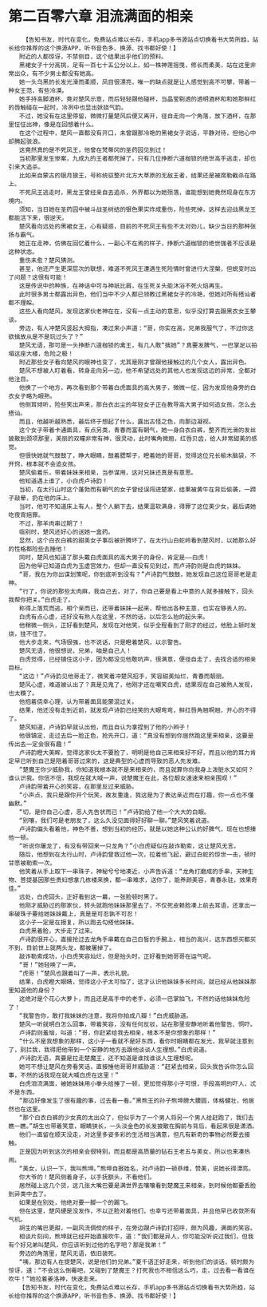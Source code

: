 # 第二百零六章 泪流满面的相亲
        【告知书友，时代在变化，免费站点难以长存，手机app多书源站点切换看书大势所趋，站长给你推荐的这个换源APP，听书音色多、换源、找书都好使！】
       附近的人都惊讶，不禁侧目，这个结果出乎他们的预料。
       黑裙女子十分高挑，足有一百七十五公分以上，如一株神莲摇曳，修长而柔美，站在这里非常出众，有不少男士都没有她高。
       她一头乌黑的长发光滑而柔顺，凤目很漂亮，唯一的缺点就是让人感觉到高不可攀，带着一种女王范，有些冷漠。
       她手持高脚酒杯，竟对楚风示意，而后轻轻跟他碰杯，当晶莹剔透的透明酒杯和和她那鲜红的唇触碰在一起时，冷冽中也显出妖娆气韵。
       不过，她没有在这里停留，微微打量楚风后便又离开，径自走向一个角落，放下酒杯，在那里怔怔出神，像是在回想着什么。
       在这个过程中，楚风一直都没有开口，未曾跟那冷艳的黑裙女子说话，平静对待，但他心中却腾起骇浪。
       这竟然真的是不死凤王，他曾在梵蒂冈的圣药园见到过！
       当初那里发生惨案，九成九的王者都死掉了，只有几位挣断六道枷锁的绝世高手逃走，却也引来大追杀。
       比如来自蒙古的银月狼王，号称统驭整片北方大草原的无敌王者，结果还是被席勒截杀在路上。
       不死凤王逃走时，黑龙王曾经亲自去追杀，外界都以为她殒落，谁能想到她竟然现身在东方境内。
       须知，当日她在圣药园中被斗战圣树结的银色果实炸成重伤，险些死掉，这样去迎战黑龙王都能活下来，很逆天。
       楚风看向远处的黑裙女王，心有疑惑，目前的不死凤王有些不太对劲儿，缺少当日的那种张扬与霸气。
       她正在走神，仿佛在回忆着什么，一副心不在焉的样子，挣断六道枷锁的绝世强者不应该是这种状态。
       重伤未愈？楚风猜测。
       甚至，他还产生更深层次的联想，难道不死凤王遭遇生死险情时曾进行大涅槃，但蜕变时出了问题？这很有可能！
       这是传说中的种族，在神话中可与神祇比肩，在生死关头能沐浴不死火焰再生。
       此时很多男士都露出异色，他们当中不少人都已领教过黑裙女子的冷艳，但她对所有搭讪者都不理睬。
       这些人看向楚风，发现这家伙老神在在，没有一点主动的意思，似乎没打算去跟黑衣女王攀谈。
       旁边，有人冲楚风竖起大拇指，凑过来小声道：“哥，你实在高，兄弟我服气了，不过你这欲擒故从是不是玩过头了？”
       楚风无语，那可是一头挣断六道枷锁的禽王，有几人敢“擒她”？真要发脾气，一巴掌足以拍塌这座大楼，危险之极！
       附近那些女子看向楚风的眼神也变了，尤其是刚才曾跟他接触过的几个女人，露出异色。
       楚风不想被人盯着看，转身走向另一边，他不希望远处的其他人也发现这边的异常，全都对他注目。
       他换了一个地方，再次看到那个带着白虎面具的高大男子，微微一怔，因为发现他身旁的白衣女子略为眼熟。
       他侧耳倾听，险些笑出声来，那白衣出尘的年轻女子正在教导高大男子如何追女孩，怎么去搭讪。
       而且，他越听越熟悉，最后终于想起了什么，露出古怪之色，向那边凝视。
       这个女子带着卡通面具，有点另类，青春而富有朝气，她一身白衣白裤，整齐而光滑的发丝披散到颈项那里，美丽的双瞳非常有神，很灵动，此时嘴角微翘，红唇贝齿，给人非常甜美的感觉。
       但很快她就气鼓鼓了，睁大眼睛，鼓着腮帮子，瞪着她的哥哥，觉得这位兄长榆木脑袋，不开窍，根本就不会追女孩。
       楚风偷着乐，带着妹妹来相亲，当参谋用，这对兄妹还真是有意思。
       他知道遇上谁了，小白虎卢诗韵！
       当初，在太行山时这个蓬勃而有朝气的女子曾经误闯进楚家，结果被黄牛在背后偷袭，一蹄子敲晕，扔在他的床上。
       当时，他可不知道床上有人，整个人躺下去，结果温软满身，得罪了这位美少女，最后请她吃夜宵赔罪。
       不过，那羊肉串过期了！
       临别时，楚风还好心的送她一盒药。
       显然，这个白衣白裤的甜美女子事后被折腾坏了，在太行山白蛇岭看到楚风时，以她那么好的性格都险些去捶他！
       同时，楚风也知道了那头戴白虎面具的高大男子的身份，肯定是——白虎！
       因为他早已知道白虎为玉虚宫效力，但却一直没有见到过，而卢诗韵则是白虎的妹妹。
       “哥，我在为你出谋划策呢，你到底听到没有？”卢诗韵气鼓鼓，她发现自己这位哥哥老是走神。
       “行了，你说的那些太肉麻，我自己去，对了，你自己要是看上中意的人就多接触下，回头我帮你把关。”白虎走了。
       称得上落荒而逃，相个亲而已，还带着妹妹一起来，帮他出各种主意，也实在够丢人的。
       白虎有点心虚，还好没有熟人在这里，不然的话，以后怎么抬的起头来。
       他稍微一侧头，正好看到楚风，发现在对他笑，似乎全程看到了刚才的经过，他脸上顿时发烧，挂不住了。
       他大步走来，气场很强，也不说话，只是瞪着楚风，以示警告。
       楚风无语，他很想说，兄弟，咱是自己人！
       白虎觉得，已经镇住这小子，因为都没见他敢吭声，很满意，便径自走了，去找合适的相亲目标。
       “这边！”卢诗韵见他哥走了，微笑着冲楚风招手，笑容甜美灿烂，青春而靓丽。
       楚风心虚，难道被认出了？真是见鬼了，他刚才还在嘲笑白虎，结果现在自己被熟人发现，也太糗了。
       他抱着侥幸心理，认为带着面具能蒙混过关。
       结果，他还没有走到近前，就发现卢诗韵已经笑的大眼弯弯，鲜红唇角翘啊翘，开心的不得了。
       楚风知道，卢诗韵早就认出他，而且自认为拿捏到了他的小辫子！
       他很镇定，走过去后一脸正色，抢先开口，道：“真没有想到你居然跑这里来相亲，这要是传出去一定会很有趣！”
       卢诗韵瞪大美眸，觉得这家伙太不要脸了，明明是他自己来相亲好不好，而且以他的耳力肯定早已听到自己是陪着哥哥过来的，这是典型的心虚而导致的恶人先发难。
       “楚魔王你少威胁我，你知道我根本就不是来相亲的，而且就算你向我身上泼脏水又如何？谁认识我。你信不信，我现在就大喊一声，说楚魔王在此，各位靓女速速来相亲围观！”
       卢诗韵带着开心的笑容，在那里反过来威胁。
       “小声点，我只是跟你开个玩笑，故友重逢，我这是为了表达亲近而在打趣，你一点也不懂幽默。”
       “切，是你自己心虚，恶人先告状而已！”卢诗韵给了他一个大大的白眼。
       “别嚷，我们可是老朋友了，这么久没见面得好好聊一聊。”楚风笑着说道。
       卢诗韵偏头看着他，神色不善，想到当初的经历，就是以她这种公认的好脾气，现在也想揍他一顿。
       “听说你屠龙了，有没有带回来一只龙角？”小白虎疑似在敲诈勒索，这让楚风无言。
       随后，他想到在太行山时，卢诗韵曾救过他一次，拉着他飞起，避过白蛇的惊世一击，顿时甘愿被勒索一次。
       他笑着从手上取下一串珠子，神秘兮兮地凑近，小声告诉道：“龙角打磨成的手串，天神生物、菩提基因那些贵妇想拿几栋楼来换，都一串难求，送你了，能养颜美容，青春永驻，效果奇佳。”
       远处，白虎回头，正好看到这一幕，一张脸顿时黑了。
       他刚才威胁过的那家伙，转头就跑他妹妹那里去了，不仅死皮赖脸凑上前去耳语，还拿出一串破珠子要给她妹妹戴上，真是是可忍孰不可忍！
       这小子一定是在报复，所以跑去勾搭他妹妹。
       白虎黑着脸，大步走了过来。
       卢诗韵很开心，直接抢过去龙角手串戴在自己白皙的手腕上，相当的高兴，这东西想买都买不到，目前世上就两头龙，都被屠掉了。
       敲诈勒索成功，小白虎笑容灿烂，但是抬头时，正好看到她哥哥在运气呢。
       “哥！”她轻唤了一声。
       “虎哥！”楚风也跟着叫了一声，表示礼貌。
       结果，白虎瞪大眼睛，觉得这小子太可怕了，这才认识他妹妹多长时间，就已经从他妹妹那里知道他的身份？
       这绝对是个花心大萝卜，而且还是高手中的老手，必须一巴掌拍飞，不然的话他妹妹危险了！
       “我警告你，敢打我妹妹的注意，我将你拍成八瓣！”白虎威胁道。
       楚风一听就明白怎么回事，带着笑容，没有任何反驳，站在那里安静地听着他警告、恫吓。
       卢诗韵则羞恼，叫道：“哥，你赶紧给我去相亲，根本不是你想象的那样！”
       “什么不是我想象的那样，这小子一看就不是好东西，看你时眼睛都在发光，我早就注意到了，别拦我，我得把他带到一个安静的地方去跟他谈谈人生理想。”白虎说道。
       卢诗韵无语，真要是拉走楚魔王，还不知道是谁找谁谈人生理想呢。
       她可不想让楚风在旁看笑话，直接捶他哥哥并威胁道：“赶紧去相亲，回头我告诉你怎么回事，不然的话我现在就大喊白虎在这里！”
       白虎泪流满面，被她妹妹用小拳头给捶了一顿，更加觉得那小子可恨，手段高明的吓人，忒不是东西。
       “那边好像发生了很有趣的事，过去看一看。”黑熊王的孙子熊坤膀大腰圆，体格健壮，他居然也在这里。
       “那个白衣白裤的少女真的太出众了，但似乎为了一个男人将另一个男人给赶跑了，我们去瞧一瞧。”胡生也带着笑意，眼睛狭长，一头淡金色的长发披散在胸前与背后，看起来很是潇洒。
       他们一直留在顺天没走，对这里多姿多彩的生活相当满意，但凡有新奇的事物必然要去接触。
       正是因为听到这次的相亲会很特别，而且都是高质量的钻石王老五与美女，所以也来凑热闹。
       “美女，认识一下，我叫熊坤。”熊坤自报姓名，对卢诗韵一顿恭维，赞美，说她长得漂亮。
       你大爷的！楚风侧着身子，以手抚额头，不看他们。
       居然碰上这几个货，这几张大嘴巴要是满世界去嚷嚷看到楚魔王来相亲，到时候他都要丢脸到异类中去了。
       如果是在别处，他绝对要一脚一个的踢飞。
       但在这里，楚风硬是没发作，不以正脸对着他们，也幸亏还带着面具，并且他早已收敛所有气机。
       胡生的嘴巴更甜，一副风流倜傥的样子，在旁边跟卢诗韵打招呼，颇为风趣，满面的笑容。
       相谈片刻间，熊坤就已经开始直接吹牛，道：“我们都是异人，你可能没听说过我们，但我有个好兄弟叫楚风，你应该听到过他的名字吧？那是我弟！”
       旁边的角落里，楚风无语，依旧装死。
       “咦，那边有人在提楚风，说是他们的兄弟。”夏千语正好走来，听到他们的谈话，顿时颇为惊讶，道：“不会这么倒霉吧，又碰到了楚魔王？打死我也不相信这么巧，走，过去看一看谁在吹牛！”她拉着姜洛神，快速走来。
       【告知书友，时代在变化，免费站点难以长存，手机app多书源站点切换看书大势所趋，站长给你推荐的这个换源APP，听书音色多、换源、找书都好使！】